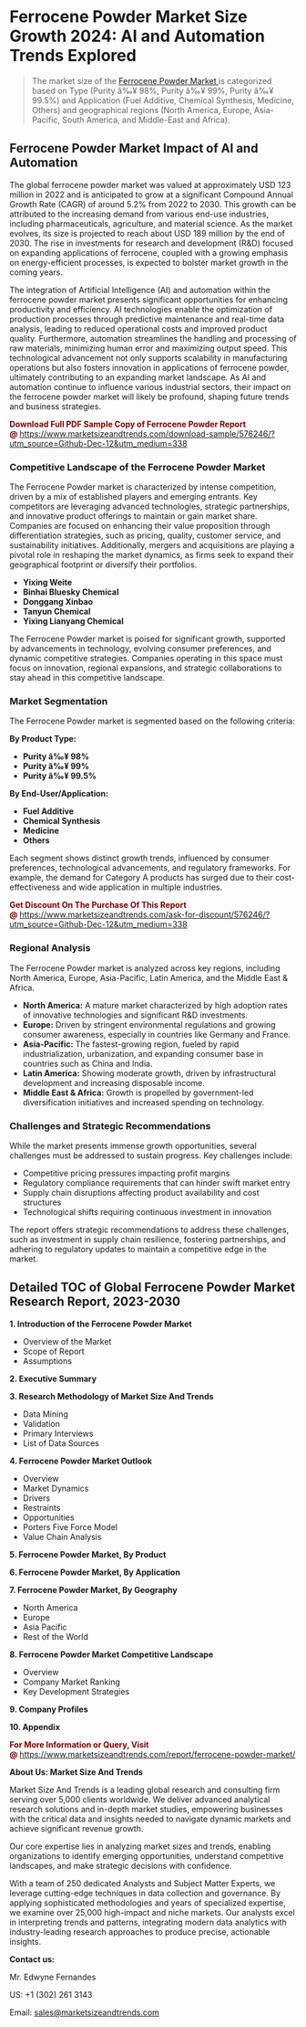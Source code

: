 <H1>Ferrocene Powder Market Size Growth 2024: AI and Automation Trends Explored</H1><blockquote><p>The market size of the <a href="https://www.marketsizeandtrends.com/download-sample/576246/?utm_source=Github-Dec-12&amp;utm_medium=338" target="_blank">Ferrocene Powder Market </a>is categorized based on Type (Purity â‰¥ 98%, Purity â‰¥ 99%, Purity â‰¥ 99.5%) and Application (Fuel Additive, Chemical Synthesis, Medicine, Others) and geographical regions (North America, Europe, Asia-Pacific, South America, and Middle-East and Africa).</p></blockquote><p><h2>Ferrocene Powder Market Impact of AI and Automation</h2><p>The global ferrocene powder market was valued at approximately USD 123 million in 2022 and is anticipated to grow at a significant Compound Annual Growth Rate (CAGR) of around 5.2% from 2022 to 2030. This growth can be attributed to the increasing demand from various end-use industries, including pharmaceuticals, agriculture, and material science. As the market evolves, its size is projected to reach about USD 189 million by the end of 2030. The rise in investments for research and development (R&D) focused on expanding applications of ferrocene, coupled with a growing emphasis on energy-efficient processes, is expected to bolster market growth in the coming years.</p><p>The integration of Artificial Intelligence (AI) and automation within the ferrocene powder market presents significant opportunities for enhancing productivity and efficiency. AI technologies enable the optimization of production processes through predictive maintenance and real-time data analysis, leading to reduced operational costs and improved product quality. Furthermore, automation streamlines the handling and processing of raw materials, minimizing human error and maximizing output speed. This technological advancement not only supports scalability in manufacturing operations but also fosters innovation in applications of ferrocene powder, ultimately contributing to an expanding market landscape. As AI and automation continue to influence various industrial sectors, their impact on the ferrocene powder market will likely be profound, shaping future trends and business strategies.</p></p><p><strong><span style="color: #800000;">Download Full PDF Sample Copy of Ferrocene Powder Report @</span>&nbsp;</strong><a href="https://www.marketsizeandtrends.com/download-sample/576246/?utm_source=Github-Dec-12&amp;utm_medium=338">https://www.marketsizeandtrends.com/download-sample/576246/?utm_source=Github-Dec-12&amp;utm_medium=338</a></p><h3>Competitive Landscape of the Ferrocene Powder Market</h3><p>The Ferrocene Powder market is characterized by intense competition, driven by a mix of established players and emerging entrants. Key competitors are leveraging advanced technologies, strategic partnerships, and innovative product offerings to maintain or gain market share. Companies are focused on enhancing their value proposition through differentiation strategies, such as pricing, quality, customer service, and sustainability initiatives. Additionally, mergers and acquisitions are playing a pivotal role in reshaping the market dynamics, as firms seek to expand their geographical footprint or diversify their portfolios.</p><p><strong><p><ul><li>Yixing Weite </li><li> Binhai Bluesky Chemical </li><li> Donggang Xinbao </li><li> Tanyun Chemical </li><li> Yixing Lianyang Chemical</p></li></ul></p></strong></p><p>The Ferrocene Powder market is poised for significant growth, supported by advancements in technology, evolving consumer preferences, and dynamic competitive strategies. Companies operating in this space must focus on innovation, regional expansions, and strategic collaborations to stay ahead in this competitive landscape.</p><h3>Market Segmentation</h3><p>The Ferrocene Powder market is segmented based on the following criteria:</p><p><strong>By Product Type:</strong></p><p><strong><p><ul><li>Purity â‰¥ 98% </li><li> Purity â‰¥ 99% </li><li> Purity â‰¥ 99.5%</p></li></ul></p></strong></p><p><strong>By End-User/Application:</strong></p><p><strong><p><ul><li>Fuel Additive </li><li> Chemical Synthesis </li><li> Medicine </li><li> Others</p></li></ul></p></strong></p><p>Each segment shows distinct growth trends, influenced by consumer preferences, technological advancements, and regulatory frameworks. For example, the demand for Category A products has surged due to their cost-effectiveness and wide application in multiple industries.</p><p><strong><span style="color: #800000;">Get Discount On The Purchase Of This Report @&nbsp;</span></strong><a href="https://www.marketsizeandtrends.com/ask-for-discount/576246/?utm_source=Github-Dec-12&amp;utm_medium=338">https://www.marketsizeandtrends.com/ask-for-discount/576246/?utm_source=Github-Dec-12&amp;utm_medium=338</a></p><h3>Regional Analysis</h3><p>The Ferrocene Powder market is analyzed across key regions, including North America, Europe, Asia-Pacific, Latin America, and the Middle East &amp; Africa.</p><ul><li><strong>North America:</strong> A mature market characterized by high adoption rates of innovative technologies and significant R&amp;D investments.</li><li><strong>Europe:</strong> Driven by stringent environmental regulations and growing consumer awareness, especially in countries like Germany and France.</li><li><strong>Asia-Pacific:</strong> The fastest-growing region, fueled by rapid industrialization, urbanization, and expanding consumer base in countries such as China and India.</li><li><strong>Latin America:</strong> Showing moderate growth, driven by infrastructural development and increasing disposable income.</li><li><strong>Middle East &amp; Africa:</strong> Growth is propelled by government-led diversification initiatives and increased spending on technology.</li></ul><h3>Challenges and Strategic Recommendations</h3><p>While the market presents immense growth opportunities, several challenges must be addressed to sustain progress. Key challenges include:</p><ul><li>Competitive pricing pressures impacting profit margins</li><li>Regulatory compliance requirements that can hinder swift market entry</li><li>Supply chain disruptions affecting product availability and cost structures</li><li>Technological shifts requiring continuous investment in innovation</li></ul><p>The report offers strategic recommendations to address these challenges, such as investment in supply chain resilience, fostering partnerships, and adhering to regulatory updates to maintain a competitive edge in the market.</p><h2>Detailed TOC of Global Ferrocene Powder Market Research Report, 2023-2030</h2><p><strong>1. Introduction of the Ferrocene Powder Market</strong></p><ul><li>Overview of the Market</li><li>Scope of Report</li><li>Assumptions&nbsp;</li></ul><p><strong>2. Executive Summary</strong></p><p><strong>3. Research Methodology of <strong>Market Size And Trends</strong></strong></p><ul><li>Data Mining</li><li>Validation</li><li>Primary Interviews</li><li>List of Data Sources&nbsp;</li></ul><p><strong>4. Ferrocene Powder Market Outlook</strong></p><ul><li>Overview</li><li>Market Dynamics</li><li>Drivers</li><li>Restraints</li><li>Opportunities</li><li>Porters Five Force Model</li><li>Value Chain Analysis&nbsp;</li></ul><p><strong>5. Ferrocene Powder Market, By Product</strong></p><p><strong>6. Ferrocene Powder Market, By Application</strong></p><p><strong>7. Ferrocene Powder Market, By Geography</strong></p><ul><li>North America</li><li>Europe</li><li>Asia Pacific</li><li>Rest of the World&nbsp;</li></ul><p><strong>8. Ferrocene Powder Market Competitive Landscape</strong></p><ul><li>Overview</li><li>Company Market Ranking</li><li>Key Development Strategies&nbsp;</li></ul><p><strong>9. Company Profiles</strong></p><p><strong>10. Appendix</strong></p><p><strong><span style="color: #800000;">For More Information or Query, Visit @&nbsp;</span></strong><a href="https://www.marketsizeandtrends.com/report/ferrocene-powder-market/">https://www.marketsizeandtrends.com/report/ferrocene-powder-market/</a></p><p></p><p><strong>About Us:&nbsp;Market Size And Trends</strong></p><p>Market Size And Trends&nbsp;is a leading global research and consulting firm serving over 5,000 clients worldwide. We deliver advanced analytical research solutions and in-depth market studies, empowering businesses with the critical data and insights needed to navigate dynamic markets and achieve significant revenue growth.</p><p>Our core expertise lies in analyzing market sizes and trends, enabling organizations to identify emerging opportunities, understand competitive landscapes, and make strategic decisions with confidence.</p><p>With a team of 250 dedicated Analysts and Subject Matter Experts, we leverage cutting-edge techniques in data collection and governance. By applying sophisticated methodologies and years of specialized expertise, we examine over 25,000 high-impact and niche markets. Our analysts excel in interpreting trends and patterns, integrating modern data analytics with industry-leading research approaches to produce precise, actionable insights.</p><p><strong>Contact us:</strong></p><p>Mr. Edwyne Fernandes</p><p>US: +1 (302) 261 3143</p><p>Email: <a href="mailto:sales@marketsizeandtrends.com">sales@marketsizeandtrends.com</a>&nbsp;</p>
